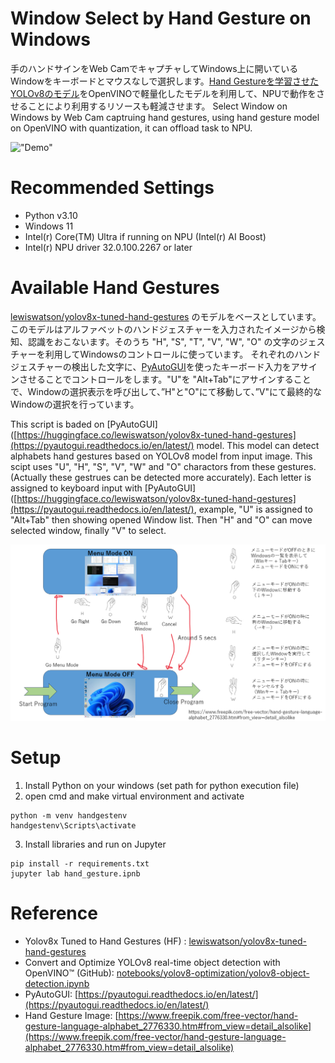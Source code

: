 # Window Select by Hand Gesture on Windows
手のハンドサインをWeb CamでキャプチャしてWindows上に開いているWindowをキーボードとマウスなしで選択します。[Hand Gestureを学習させたYOLOv8のモデル](https://huggingface.co/lewiswatson/yolov8x-tuned-hand-gestures)をOpenVINOで軽量化したモデルを利用して、NPUで動作をさせることにより利用するリソースも軽減させます。
Select Window on Windows by Web Cam captruing hand gestures, using hand gesture model on OpenVINO with quantization, it can offload task to NPU. 

!["Demo"](demovideo.gif)

# Recommended Settings
- Python v3.10
- Windows 11
- Intel(r) Core(TM) Ultra if running on NPU (Intel(r) AI Boost)
- Intel(r) NPU driver 32.0.100.2267 or later

# Available Hand Gestures

[lewiswatson/yolov8x-tuned-hand-gestures](https://huggingface.co/lewiswatson/yolov8x-tuned-hand-gestures) のモデルをベースとしています。このモデルはアルファベットのハンドジェスチャーを入力されたイメージから検知、認識をおこないます。そのうち "H", "S", "T", "V", "W", "O" の文字のジェスチャーを利用してWindowsのコントロールに使っています。
それぞれのハンドジェスチャーの検出した文字に、[PyAutoGUI](https://pyautogui.readthedocs.io/en/latest/)を使ったキーボード入力をアサインさせることでコントロールをします。"U"を "Alt+Tab"にアサインすることで、Windowの選択表示を呼び出して、”H"と"O"にて移動して、”V"にて最終的なWindowの選択を行っています。

This script is baded on [PyAutoGUI]([https://huggingface.co/lewiswatson/yolov8x-tuned-hand-gestures](https://pyautogui.readthedocs.io/en/latest/) model. This model can detect alphabets hand gestures based on YOLOv8 model from input image. This scipt uses "U", "H", "S", "V", "W" and "O" charactors from these gestures. (Actually these gestrues can be detected more accurately). 
Each letter is assigned to keyboard input with [PyAutoGUI]([https://huggingface.co/lewiswatson/yolov8x-tuned-hand-gestures](https://pyautogui.readthedocs.io/en/latest/), example, "U" is assigned to "Alt+Tab" then showing opened Window list. Then "H" and "O" can move selected window, finally "V" to select. 

!["HandGestureMap"](gesture_map.png)


# Setup
1. Install Python on your windows (set path for python execution file) 
2. open cmd and make virtual environment and activate
```
python -m venv handgestenv
handgestenv\Scripts\activate
```
3. Install libraries and run on Jupyter
```
pip install -r requirements.txt
jupyter lab hand_gesture.ipnb
```

# Reference
- Yolov8x Tuned to Hand Gestures (HF) : [lewiswatson/yolov8x-tuned-hand-gestures](https://huggingface.co/lewiswatson/yolov8x-tuned-hand-gestures)
- Convert and Optimize YOLOv8 real-time object detection with OpenVINO™ (GitHub): [notebooks/yolov8-optimization/yolov8-object-detection.ipynb](https://github.com/openvinotoolkit/openvino_notebooks/blob/latest/notebooks/yolov8-optimization/yolov8-object-detection.ipynb)
- PyAutoGUI: [https://pyautogui.readthedocs.io/en/latest/](https://pyautogui.readthedocs.io/en/latest/)
- Hand Gesture Image: [https://www.freepik.com/free-vector/hand-gesture-language-alphabet_2776330.htm#from_view=detail_alsolike](https://www.freepik.com/free-vector/hand-gesture-language-alphabet_2776330.htm#from_view=detail_alsolike)
